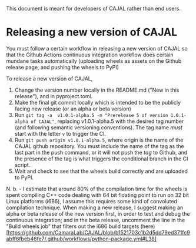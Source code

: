 This document is meant for developers of CAJAL rather than end users.

# Releasing a new version of CAJAL
You must follow a certain workflow in releasing a new version of CAJAL so that the Github Actions continuous integration workflow does certain mundane tasks automatically (uploading wheels as assets on the Github release page, and pushing the wheels to PyPI)

To release a new version of CAJAL,

1. Change the version number locally in the README.md ("New in this release"), and in pyproject.toml.
1. Make the final git commit locally which is intended to be the publicly facing new release (or an alpha or beta version)
1. Run `git tag -a  v1.0.1-alpha.5 -m "Prerelease 5 of version 1.0.1-alpha of CAJAL"`, replacing  v1.0.1-alpha.5 with the desired tag number (and following semantic versioning conventions). The tag name *must* start with the letter `v` to trigger the CI.
1. Run `git push origin v1.0.1-alpha.5`, where origin is the name of the CAJAL github repository. You must include the name of the tag as the last part  in the push command, or it will not push the *tag* to Github, and the presence of the tag is what triggers the conditional branch in the CI script.
1. Wait and check to see that the wheels build correctly and are uploaded to PyPI.

N. b. - I estimate that around 80% of the compilation time for the wheels is spent compiling C++ code dealing with 64 bit floating point to run on 32 bit Linux platforms (i686), I assume this requires some kind of convoluted compilation technique. When making a new release, I suggest making an alpha or beta release of the new version first, in order to test and debug the continuous integration; and in the beta release, uncomment the line in the "Build wheels job" that filters out the i686 build targets (here)[https://github.com/CamaraLab/CAJAL/blob/b1521703c1b2d5dd79ed371fc9abff6fbeb46fe7/.github/workflows/python-package.yml#L38] 